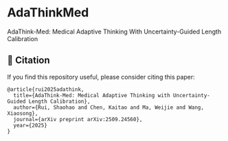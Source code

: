 # AdaThinkMed
AdaThink-Med: Medical Adaptive Thinking With Uncertainty-Guided Length Calibration

## 📝 Citation

If you find this repository useful, please consider citing this paper:
```
@article{rui2025adathink,
  title={AdaThink-Med: Medical Adaptive Thinking with Uncertainty-Guided Length Calibration},
  author={Rui, Shaohao and Chen, Kaitao and Ma, Weijie and Wang, Xiaosong},
  journal={arXiv preprint arXiv:2509.24560},
  year={2025}
}
```
